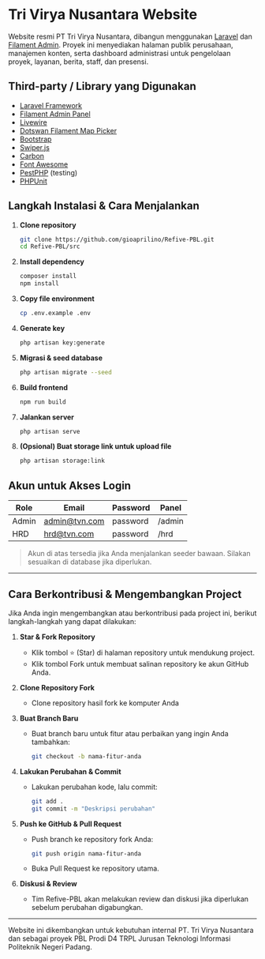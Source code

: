 # Tri Virya Nusantara Website

Website resmi PT Tri Virya Nusantara, dibangun menggunakan [Laravel](https://laravel.com/) dan [Filament Admin](https://filamentphp.com/). Proyek ini menyediakan halaman publik perusahaan, manajemen konten, serta dashboard administrasi untuk pengelolaan proyek, layanan, berita, staff, dan presensi.

## Third-party / Library yang Digunakan

- [Laravel Framework](https://laravel.com/)
- [Filament Admin Panel](https://filamentphp.com/)
- [Livewire](https://livewire.laravel.com/)
- [Dotswan Filament Map Picker](https://filamentphp.com/plugins/dotswan-map-picker)
- [Bootstrap](https://getbootstrap.com/)
- [Swiper.js](https://swiperjs.com/)
- [Carbon](https://carbon.nesbot.com/)
- [Font Awesome](https://fontawesome.com/)
- [PestPHP](https://pestphp.com/) (testing)
- [PHPUnit](https://phpunit.de/)

## Langkah Instalasi & Cara Menjalankan

1. **Clone repository**
   ```sh
   git clone https://github.com/gioaprilino/Refive-PBL.git
   cd Refive-PBL/src
   ```

2. **Install dependency**
   ```sh
   composer install
   npm install
   ```

3. **Copy file environment**
   ```sh
   cp .env.example .env
   ```

4. **Generate key**
   ```sh
   php artisan key:generate
   ```

5. **Migrasi & seed database**
   ```sh
   php artisan migrate --seed
   ```

6. **Build frontend**
   ```sh
   npm run build
   ```

7. **Jalankan server**
   ```sh
   php artisan serve
   ```

8. **(Opsional) Buat storage link untuk upload file**
   ```sh
   php artisan storage:link
   ```

## Akun untuk Akses Login

| Role   | Email              | Password   | Panel      |
|--------|--------------------|------------|------------|
| Admin  | admin@tvn.com      | password   | /admin     |
| HRD    | hrd@tvn.com        | password   | /hrd       |

> Akun di atas tersedia jika Anda menjalankan seeder bawaan. Silakan sesuaikan di database jika diperlukan.

---

## Cara Berkontribusi & Mengembangkan Project

Jika Anda ingin mengembangkan atau berkontribusi pada project ini, berikut langkah-langkah yang dapat dilakukan:

1. **Star & Fork Repository**
   - Klik tombol ⭐️ (Star) di halaman repository untuk mendukung project.
   - Klik tombol Fork untuk membuat salinan repository ke akun GitHub Anda.

2. **Clone Repository Fork**
   - Clone repository hasil fork ke komputer Anda

3. **Buat Branch Baru**
   - Buat branch baru untuk fitur atau perbaikan yang ingin Anda tambahkan:
     ```sh
     git checkout -b nama-fitur-anda
     ```

4. **Lakukan Perubahan & Commit**
   - Lakukan perubahan kode, lalu commit:
     ```sh
     git add .
     git commit -m "Deskripsi perubahan"
     ```

5. **Push ke GitHub & Pull Request**
   - Push branch ke repository fork Anda:
     ```sh
     git push origin nama-fitur-anda
     ```
   - Buka Pull Request ke repository utama.

6. **Diskusi & Review**
   - Tim Refive-PBL akan melakukan review dan diskusi jika diperlukan sebelum perubahan digabungkan.

---


Website ini dikembangkan untuk kebutuhan internal PT. Tri Virya Nusantara dan sebagai proyek PBL Prodi D4 TRPL Jurusan Teknologi Informasi Politeknik Negeri Padang.